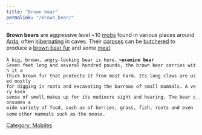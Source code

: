 ```yaml
---
title: "Brown bear"
permalink: "/Brown_bear/"
---
```


**Brown bears** are aggressive level ~10 [mobs](mob "wikilink") found in
various places around [Arda](Arda "wikilink"), often
[hibernating](sleep "wikilink") in caves. Their
[corpses](corpse "wikilink") can be [butchered](butcher "wikilink") to
produce a [brown bear fur](brown_bear_fur "wikilink") and some
[meat](meat "wikilink").

`A big, brown, angry-looking bear is here.`
`>`**`examine bear`**
`Seven feet long and several hundred pounds, the brown bear carries with it a`
`thick brown fur that protects it from most harm. Its long claws are used mostly`
`for digging in roots and excavating the burrows of small mammals. A very keen`
`sense of smell makes up for its mediocre sight and hearing. The bear consumes a`
`wide variety of food, such as of berries, grass, fish, roots and even some`
`other mammals such as the moose.`

[Category: Mobiles](Category:_Mobiles "wikilink")